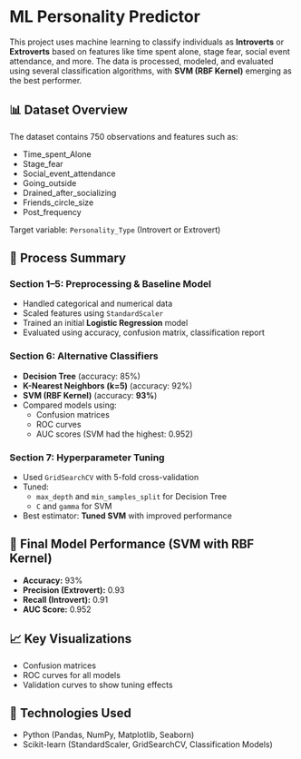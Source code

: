 # ML Personality Predictor

This project uses machine learning to classify individuals as **Introverts** or **Extroverts** based on features like time spent alone, stage fear, social event attendance, and more. The data is processed, modeled, and evaluated using several classification algorithms, with **SVM (RBF Kernel)** emerging as the best performer.

## 📊 Dataset Overview

The dataset contains 750 observations and features such as:

- Time_spent_Alone
- Stage_fear
- Social_event_attendance
- Going_outside
- Drained_after_socializing
- Friends_circle_size
- Post_frequency

Target variable: `Personality_Type` (Introvert or Extrovert)

## 🧪 Process Summary

### Section 1–5: Preprocessing & Baseline Model
- Handled categorical and numerical data
- Scaled features using `StandardScaler`
- Trained an initial **Logistic Regression** model
- Evaluated using accuracy, confusion matrix, classification report

### Section 6: Alternative Classifiers
- **Decision Tree** (accuracy: 85%)
- **K-Nearest Neighbors (k=5)** (accuracy: 92%)
- **SVM (RBF Kernel)** (accuracy: **93%**)
- Compared models using:
  - Confusion matrices
  - ROC curves
  - AUC scores (SVM had the highest: 0.952)

### Section 7: Hyperparameter Tuning
- Used `GridSearchCV` with 5-fold cross-validation
- Tuned:
  - `max_depth` and `min_samples_split` for Decision Tree
  - `C` and `gamma` for SVM
- Best estimator: **Tuned SVM** with improved performance

## 🧠 Final Model Performance (SVM with RBF Kernel)
- **Accuracy:** 93%
- **Precision (Extrovert):** 0.93
- **Recall (Introvert):** 0.91
- **AUC Score:** 0.952

## 📈 Key Visualizations
- Confusion matrices
- ROC curves for all models
- Validation curves to show tuning effects

## 🚀 Technologies Used
- Python (Pandas, NumPy, Matplotlib, Seaborn)
- Scikit-learn (StandardScaler, GridSearchCV, Classification Models)
